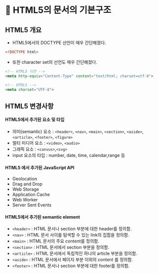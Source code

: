 # 🚗 HTML5의 문서의 기본구조

## HTML5 개요
- HTML5에서의 DOCTYPE 선언이 매우 간단해졌다.

```HTML
<!DOCTYPE html>
```

- 또한 character set의 선언도 매우 간단해졌다.


```html
<!-- HTML5 이전 -->
<meta http-equiv="Content-Type" content="text/html; charset=utf-8">

<!-- HTML5 -->
<meta charset="UTF-8">
```

## HTML5 변경사항

#### HTML5에서 추가된 요소 및 타입
- 의미(semantic) 요소 : `<header>`, `<nav>`, `<main>`, `<section>`, `<aside>`, `<article>`, `<footer>`, `<figure>`
- 멀티 미디어 요소 : `<video>`, `<audio>`
- 그래픽 요소 : `<canvus>`,`<svg>`
- input 요소의 타입 : number, date, time, calendar,range 등

#### HTML5 에서 추가된 JavaScript API
- Geolocation
- Drag and Drop
- Web Storage
- Application Cache
- Web Worker
- Server Sent Events

#### HTML5에서 추가된 semantic element
- `<header>` : HTML 문서나 section 부분에 대한 header를 정의함.
- `<nav>` : HTML 문서 사이를 탐색할 수 있는 link의 집합을 정의함.
- `<main>` : HTML 문서의 주요 content를 정의함.
- `<section>` : HTML 문서에서 section 부분을 정의함.
- `<article>` : HTML 문서에서 독립적인 하나의 article 부분을 정의함.
- `<aside>` : HTML 문서에서 페이지 부분 이외의 content 를 정의함.
- `<footer>` : HTML 문서나 section 부분에 대한 footer를 정의함.

